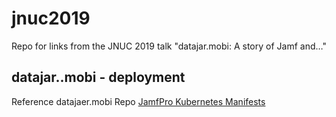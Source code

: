 # jnuc2019
Repo for links from the JNUC 2019 talk "datajar.mobi: A story of Jamf and…"

## datajar..mobi - deployment

Reference datajaer.mobi Repo
[JamfPro Kubernetes Manifests](https://github.com/jamf/kubernetesManifests)

